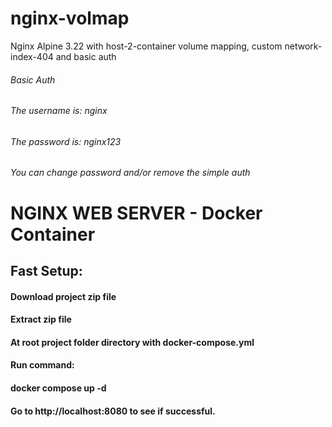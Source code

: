 # nginx-volmap
Nginx Alpine 3.22 with host-2-container volume mapping, custom network-index-404 and basic auth

###### Basic Auth
###### The username is: nginx
###### The password is: nginx123
###### You can change password and/or remove the simple auth
# NGINX WEB SERVER - Docker Container

## Fast Setup:
#### Download project zip file
#### Extract zip file
#### At root project folder directory with docker-compose.yml
#### Run command:
#### docker compose up -d
#### Go to http://localhost:8080 to see if successful.

